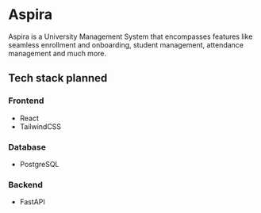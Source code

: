 # Aspira
Aspira is a University Management System that encompasses features like seamless enrollment and onboarding, student management, attendance management and much more.

## Tech stack planned
### Frontend
- React
- TailwindCSS
### Database
- PostgreSQL
### Backend
- FastAPI
